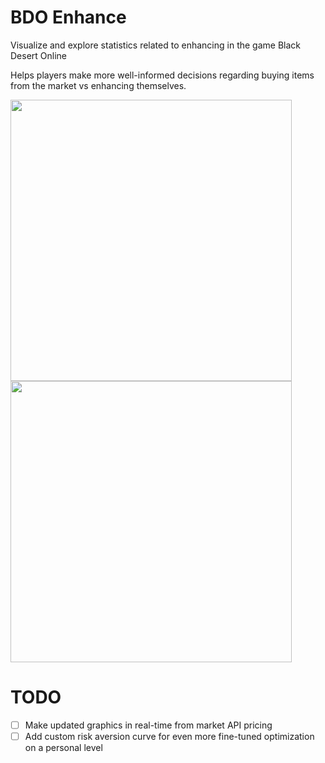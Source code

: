 # BDO Enhance

Visualize and explore statistics related to enhancing in the game Black Desert Online

Helps players make more well-informed decisions regarding buying items from the market vs enhancing themselves.

<img src="https://i.imgur.com/rtEXTpT.png" height="450" width="450"><img src="https://i.imgur.com/QhyyWW5.png" height="450" width="450">

# TODO 
 * [ ] Make updated graphics in real-time from market API pricing
 * [ ] Add custom risk aversion curve for even more fine-tuned optimization on a personal level
